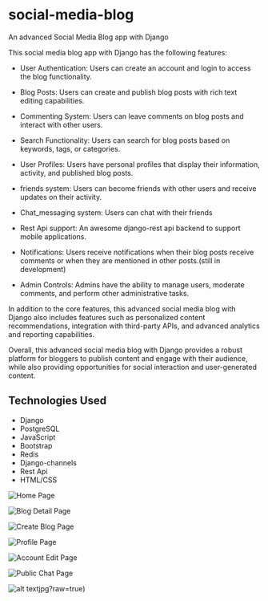 # social-media-blog
An advanced Social Media Blog app with Django

This social media blog app with Django has the following features:

- User Authentication: Users can create an account and login to access the blog functionality.

- Blog Posts: Users can create and publish blog posts with rich text editing capabilities.

- Commenting System: Users can leave comments on blog posts and interact with other users.

- Search Functionality: Users can search for blog posts based on keywords, tags, or categories.

- User Profiles: Users have personal profiles that display their information, activity, and published blog posts.

- friends system: Users can become friends with other users and receive updates on their activity.

- Chat_messaging system: Users can chat with their friends

- Rest Api support: An awesome django-rest api backend to support mobile applications.

- Notifications: Users receive notifications when their blog posts receive comments or when they are mentioned in other posts.(still in development)

- Admin Controls: Admins have the ability to manage users, moderate comments, and perform other administrative tasks.

In addition to the core features, this advanced social media blog with Django also includes features such as personalized content recommendations, integration with third-party APIs, and advanced analytics and reporting capabilities.

Overall, this advanced social media blog with Django provides a robust platform for bloggers to publish content and engage with their audience, while also providing opportunities for social interaction and user-generated content.

## Technologies Used

- Django
- PostgreSQL
- JavaScript
- Bootstrap
- Redis
- Django-channels
- Rest Api
- HTML/CSS


![Home Page](../Site-Images/home.png)

![Blog Detail Page](../Site-Images/detail.png)

![Create Blog Page](../Site-Images/creating.png)

![Profile Page](../Site-Images/profile.png)

![Account Edit Page](../Site-Images/Edit_acc.png)

![Public Chat Page](../Site-Images/Public_chat.png)

![alt text]([https://github.com/Dannyblazer/Site-Images/blob/master/Profile.png)jpg?raw=true)
